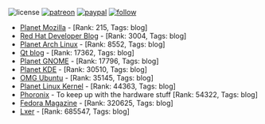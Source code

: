 ![license](https://img.shields.io/github/license/prahladyeri/siterank-stats.svg)
[![patreon](https://img.shields.io/badge/Patreon-brown.svg?logo=patreon)](https://www.patreon.com/prahladyeri)
[![paypal](https://img.shields.io/badge/PayPal-blue.svg?logo=paypal)](https://www.paypal.com/cgi-bin/webscr?cmd=_s-xclick&hosted_button_id=JM8FUXNFUK6EU)
[![follow](https://img.shields.io/twitter/follow/prahladyeri.svg?style=social)](https://twitter.com/prahladyeri)

- [Planet Mozilla](http://planet.mozilla.org/) -  [Rank: 215, Tags: blog]
- [Red Hat Developer Blog](https://developerblog.redhat.com/) -  [Rank: 3004, Tags: blog]
- [Planet Arch Linux](https://planet.archlinux.org/) -  [Rank: 8552, Tags: blog]
- [Qt blog](http://blog.qt.io/) -  [Rank: 17362, Tags: blog]
- [Planet GNOME](https://planet.gnome.org/) -  [Rank: 17796, Tags: blog]
- [Planet KDE](https://planet.kde.org/) -  [Rank: 30510, Tags: blog]
- [OMG Ubuntu](https://www.omgubuntu.co.uk/) -  [Rank: 35145, Tags: blog]
- [Planet Linux Kernel](http://planet.kernel.org/) -  [Rank: 44363, Tags: blog]
- [Phoronix](https://www.phoronix.com/) - To keep up with the hardware stuff [Rank: 54322, Tags: blog]
- [Fedora Magazine](https://fedoramagazine.org/) -  [Rank: 320625, Tags: blog]
- [Lxer](http://lxer.com/) -  [Rank: 685547, Tags: blog]

